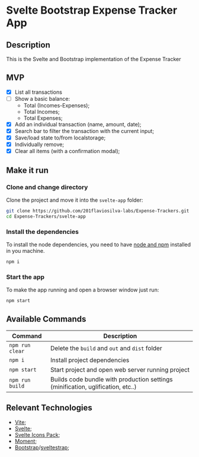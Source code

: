 # Svelte Bootstrap Expense Tracker App

## Description

This is the Svelte and Bootstrap implementation of the Expense Tracker

## MVP

- [X] List all transactions
- [ ] Show a basic balance:
  - Total (Incomes-Expenses);
  - Total Incomes;
  - Total Expenses;
- [X] Add an individual transaction (name, amount, date);
- [X] Search bar to filter the transaction with the current input;
- [X] Save/load state to/from localstorage;
- [X] Individually remove;
- [X] Clear all items (with a confirmation modal);

## Make it run

### Clone and change directory

Clone the project and move it into the `svelte-app` folder:

```sh
git clone https://github.com/201flaviosilva-labs/Expense-Trackers.git
cd Expense-Trackers/svelte-app
```

### Install the dependencies

To install the node dependencies, you need to have [node and npm](https://nodejs.org) installed in you machine.

```sh
npm i
```

### Start the app

To make the app running and open a browser window just run:

```sh
npm start
```

## Available Commands

| Command         | Description                                                                     |
| --------------- | ------------------------------------------------------------------------------- |
| `npm run clear` | Delete the `build` and `out` and `dist` folder                                  |
| `npm i`         | Install project dependencies                                                    |
| `npm start`     | Start project and open web server running project                               |
| `npm run build` | Builds code bundle with production settings (minification, uglification, etc..) |


## Relevant Technologies

- [Vite](https://vitejs.dev/);
- [Svelte](https://svelte.dev/);
- [Svelte Icons Pack](https://leshak.github.io/svelte-icons-pack);
- [Moment](https://momentjs.com/);
- [Bootstrap](https://getbootstrap.com/)/[sveltestrap](https://sveltestrap.js.org/);
